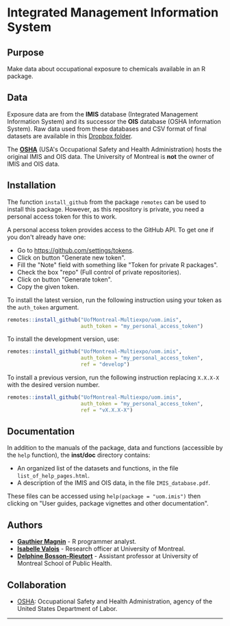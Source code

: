 # Integrated Management Information System


## Purpose

Make data about occupational exposure to chemicals available in an R package.


## Data

Exposure data are from the **IMIS** database (Integrated Management Information System) and its successor the **OIS** database (OSHA Information System). Raw data used from these databases and CSV format of final datasets are available in this [Dropbox folder](https://www.dropbox.com/sh/09ygmyw7ds5myz3/AADtdE2LMbDphVwjPzbWNDbRa?dl=0).

The [**OSHA**](https://www.osha.gov/) (USA's Occupational Safety and Health Administration) hosts the original IMIS and OIS data. The University of Montreal is **not** the owner of IMIS and OIS data.


## Installation

The function `install_github` from the package `remotes` can be used to install this package. However, as this repository is private, you need a personal access token for this to work.

A personal access token provides access to the GitHub API. To get one if you don't already have one:

* Go to <https://github.com/settings/tokens>.
* Click on button "Generate new token".
* Fill the "Note" field with something like "Token for private R packages".
* Check the box "repo" (Full control of private repositories).
* Click on button "Generate token".
* Copy the given token.

To install the latest version, run the following instruction using your token as the `auth_token` argument.
```r
remotes::install_github("UofMontreal-Multiexpo/uom.imis",
                        auth_token = "my_personal_access_token")
```

To install the development version, use:
```r
remotes::install_github("UofMontreal-Multiexpo/uom.imis",
                        auth_token = "my_personal_access_token",
                        ref = "develop")
```

To install a previous version, run the following instruction replacing `X.X.X-X` with the desired version number.
```r
remotes::install_github("UofMontreal-Multiexpo/uom.imis",
                        auth_token = "my_personal_access_token",
                        ref = "vX.X.X-X")
```


## Documentation

In addition to the manuals of the package, data and functions (accessible by the `help` function), the **inst/doc** directory contains:

* An organized list of the datasets and functions, in the file `list_of_help_pages.html`.
* A description of the IMIS and OIS data, in the file `IMIS_database.pdf`.

These files can be accessed using `help(package = "uom.imis")` then clicking on "User guides, package vignettes and other documentation".


## Authors

* [**Gauthier Magnin**](https://fr.linkedin.com/in/gauthier-magnin) - R programmer analyst.
* [**Isabelle Valois**](https://espum.umontreal.ca/lespum/departement-de-sante-environnementale-et-sante-au-travail/lequipe-du-departement/agents-et-professionnels-de-recherche/) - Research officer at University of Montreal.
* [**Delphine Bosson-Rieutort**](https://espum.umontreal.ca/lespum/departement-de-gestion-devaluation-et-de-politique-de-sante/lequipe-du-departement/personnel-enseignant/professeur/in/in30464/sg/Delphine%20Bosson-Rieutort/) - Assistant professor at University of Montreal School of Public Health.


## Collaboration

* [OSHA](https://www.osha.gov/): Occupational Safety and Health Administration, agency of the United States Department of Labor.


---
